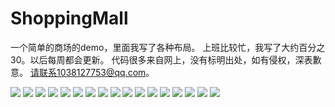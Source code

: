 # ShoppingMall
一个简单的商场的demo，里面我写了各种布局。
上班比较忙，我写了大约百分之30。以后每周都会更新。
代码很多来自网上，没有标明出处，如有侵权，深表歉意。
请联系1038127753@qq.com。

<img src="http://www.17yxb.cn/zb_users/upload/2015/11/201511081741397563.png" />
<img src="http://www.17yxb.cn/zb_users/upload/2015/11/201511081741271271.png" />

<img src="http://www.17yxb.cn/zb_users/upload/2015/11/201511081741163618.png" />

<img src="http://www.17yxb.cn/zb_users/upload/2015/11/201511081741082087.png" />

<img src="http://www.17yxb.cn/zb_users/upload/2015/11/201511081740561254.png" />

<img src="http://www.17yxb.cn/zb_users/upload/2015/11/201511081740438727.png" />

<img src="http://www.17yxb.cn/zb_users/upload/2015/11/201511081740206566.png" />

<img src="http://www.17yxb.cn/zb_users/upload/2015/11/201511081739503338.png" />

<img src="http://www.17yxb.cn/zb_users/upload/2015/11/201511081739338448.png" />

<img src="http://www.17yxb.cn/zb_users/upload/2015/11/201511081739243147.png" />

<img src="http://www.17yxb.cn/zb_users/upload/2015/11/201511081739164774.png" />

<img src="http://www.17yxb.cn/zb_users/upload/2015/11/201511081738576265.png" />
<img src="http://www.17yxb.cn/zb_users/upload/2015/11/201511081738484744.png" />
<img src="http://www.17yxb.cn/zb_users/upload/2015/11/201511081738301858.png" />
<img src="http://www.17yxb.cn/zb_users/upload/2015/11/201511081738144562.png" />
<img src="http://www.17yxb.cn/zb_users/upload/2015/11/201511081737472227.png" />
<img src="http://www.17yxb.cn/zb_users/upload/2015/11/201511081737164663.png" />



